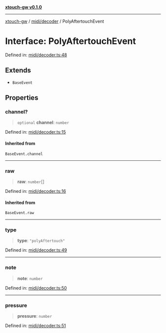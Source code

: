 [**xtouch-gw v0.1.0**](../../../README.md)

***

[xtouch-gw](../../../README.md) / [midi/decoder](../README.md) / PolyAftertouchEvent

# Interface: PolyAftertouchEvent

Defined in: [midi/decoder.ts:48](https://github.com/JulienCr/xtouch-gw/blob/4762a61efc98f67cb78942b4a0e2d9f4848bdf43/src/midi/decoder.ts#L48)

## Extends

- `BaseEvent`

## Properties

### channel?

> `optional` **channel**: `number`

Defined in: [midi/decoder.ts:15](https://github.com/JulienCr/xtouch-gw/blob/4762a61efc98f67cb78942b4a0e2d9f4848bdf43/src/midi/decoder.ts#L15)

#### Inherited from

`BaseEvent.channel`

***

### raw

> **raw**: `number`[]

Defined in: [midi/decoder.ts:16](https://github.com/JulienCr/xtouch-gw/blob/4762a61efc98f67cb78942b4a0e2d9f4848bdf43/src/midi/decoder.ts#L16)

#### Inherited from

`BaseEvent.raw`

***

### type

> **type**: `"polyAftertouch"`

Defined in: [midi/decoder.ts:49](https://github.com/JulienCr/xtouch-gw/blob/4762a61efc98f67cb78942b4a0e2d9f4848bdf43/src/midi/decoder.ts#L49)

***

### note

> **note**: `number`

Defined in: [midi/decoder.ts:50](https://github.com/JulienCr/xtouch-gw/blob/4762a61efc98f67cb78942b4a0e2d9f4848bdf43/src/midi/decoder.ts#L50)

***

### pressure

> **pressure**: `number`

Defined in: [midi/decoder.ts:51](https://github.com/JulienCr/xtouch-gw/blob/4762a61efc98f67cb78942b4a0e2d9f4848bdf43/src/midi/decoder.ts#L51)
